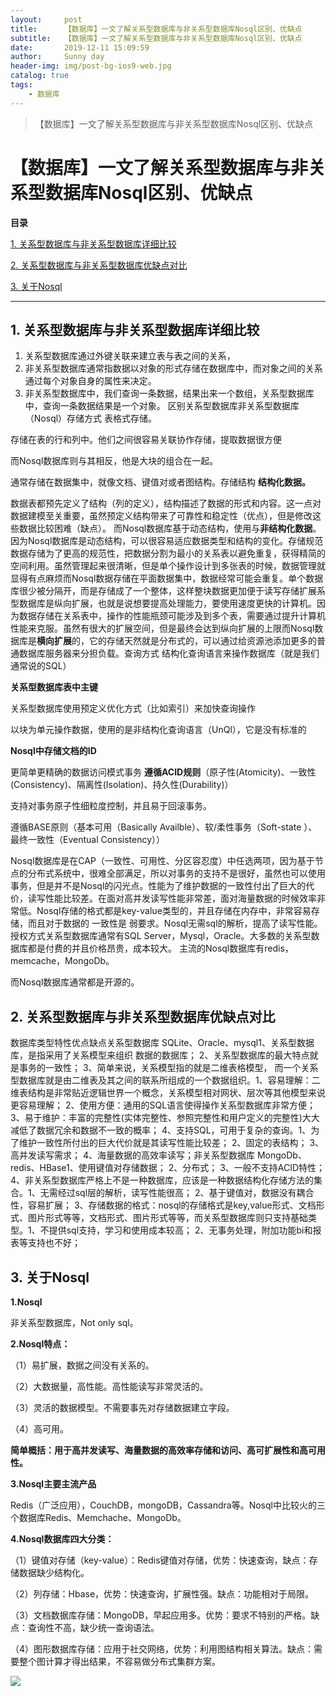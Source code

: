 ```yaml
---
layout:     post
title:      【数据库】一文了解关系型数据库与非关系型数据库Nosql区别、优缺点
subtitle:   【数据库】一文了解关系型数据库与非关系型数据库Nosql区别、优缺点
date:       2019-12-11 15:09:59
author:     Sunny day
header-img: img/post-bg-ios9-web.jpg
catalog: true
tags:
    - 数据库
---
```


>【数据库】一文了解关系型数据库与非关系型数据库Nosql区别、优缺点

# 【数据库】一文了解关系型数据库与非关系型数据库Nosql区别、优缺点


**目录**

[1. 关系型数据库与非关系型数据库详细比较](#1.%20%E5%85%B3%E7%B3%BB%E5%9E%8B%E6%95%B0%E6%8D%AE%E5%BA%93%E4%B8%8E%E9%9D%9E%E5%85%B3%E7%B3%BB%E5%9E%8B%E6%95%B0%E6%8D%AE%E5%BA%93%E8%AF%A6%E7%BB%86%E6%AF%94%E8%BE%83)

[2. 关系型数据库与非关系型数据库优缺点对比](#%E5%85%B3%E7%B3%BB%E5%9E%8B%E6%95%B0%E6%8D%AE%E5%BA%93%E4%B8%8E%E9%9D%9E%E5%85%B3%E7%B3%BB%E5%9E%8B%E6%95%B0%E6%8D%AE%E5%BA%93%E4%BC%98%E7%BC%BA%E7%82%B9%E5%AF%B9%E6%AF%94)

[3. 关于Nosql](#%E5%85%B3%E4%BA%8ENosql)

----

## 1. 关系型数据库与非关系型数据库详细比较

1. 关系型数据库通过外键关联来建立表与表之间的关系，
1. 非关系型数据库通常指数据以对象的形式存储在数据库中，而对象之间的关系通过每个对象自身的属性来决定。
1. 非关系型数据库中，我们查询一条数据，结果出来一个数组，关系型数据库中，查询一条数据结果是一个对象。
区别关系型数据库非关系型数据库（Nosql）存储方式
表格式存储。

存储在表的行和列中。他们之间很容易关联协作存储，提取数据很方便

而Nosql数据库则与其相反，他是大块的组合在一起。

通常存储在数据集中，就像文档、键值对或者图结构。存储结构
**结构化数据。**

数据表都预先定义了结构（列的定义），结构描述了数据的形式和内容。这一点对数据建模至关重要，虽然预定义结构带来了可靠性和稳定性（优点），但是修改这些数据比较困难（缺点）。
而Nosql数据库基于动态结构，使用与****非结构化数据****。因为Nosql数据库是动态结构，可以很容易适应数据类型和结构的变化。存储规范数据存储为了更高的规范性，把数据分割为最小的关系表以避免重复，获得精简的空间利用。虽然管理起来很清晰，但是单个操作设计到多张表的时候，数据管理就显得有点麻烦而Nosql数据存储在平面数据集中，数据经常可能会重复。单个数据库很少被分隔开，而是存储成了一个整体，这样整块数据更加便于读写存储扩展系型数据库是纵向扩展，也就是说想要提高处理能力，要使用速度更快的计算机。因为数据存储在关系表中，操作的性能瓶颈可能涉及到多个表，需要通过提升计算机性能来克服。虽然有很大的扩展空间，但是最终会达到纵向扩展的上限而Nosql数据库是**横向扩展**的，它的存储天然就是分布式的，可以通过给资源池添加更多的普通数据库服务器来分担负载。查询方式
结构化查询语言来操作数据库（就是我们通常说的SQL）

**关系型数据库表中主键**

关系型数据库使用预定义优化方式（比如索引）来加快查询操作

以块为单元操作数据，使用的是非结构化查询语言（UnQl），它是没有标准的

**Nosql中存储文档的ID**

更简单更精确的数据访问模式事务
**遵循ACID规则**（原子性(Atomicity)、一致性(Consistency)、隔离性(Isolation)、持久性(Durability)）

支持对事务原子性细粒度控制，并且易于回滚事务。

遵循BASE原则（基本可用（Basically Availble）、软/柔性事务（Soft-state ）、最终一致性（Eventual Consistency））

Nosql数据库是在CAP（一致性、可用性、分区容忍度）中任选两项，因为基于节点的分布式系统中，很难全部满足，所以对事务的支持不是很好，虽然也可以使用事务，但是并不是Nosql的闪光点。性能为了维护数据的一致性付出了巨大的代价，读写性能比较差。在面对高并发读写性能非常差，面对海量数据的时候效率非常低。Nosql存储的格式都是key-value类型的，并且存储在内存中，非常容易存储，而且对于数据的 一致性是 弱要求。Nosql无需sql的解析，提高了读写性能。授权方式关系型数据库通常有SQL Server，Mysql，Oracle。大多数的关系型数据库都是付费的并且价格昂贵，成本较大。
主流的Nosql数据库有redis，memcache，MongoDb。

而Nosql数据库通常都是开源的。

## 2. 关系型数据库与非关系型数据库优缺点对比

数据库类型特性优点缺点关系型数据库
SQLite、Oracle、mysql1、关系型数据库，是指采用了关系模型来组织
数据的数据库；
2、关系型数据库的最大特点就是事务的一致性；
3、简单来说，关系模型指的就是二维表格模型，
而一个关系型数据库就是由二维表及其之间的联系所组成的一个数据组织。1、容易理解：二维表结构是非常贴近逻辑世界一个概念，关系模型相对网状、层次等其他模型来说更容易理解；
2、使用方便：通用的SQL语言使得操作关系型数据库非常方便；
3、易于维护：丰富的完整性(实体完整性、参照完整性和用户定义的完整性)大大减低了数据冗余和数据不一致的概率；
4、支持SQL，可用于复杂的查询。1、为了维护一致性所付出的巨大代价就是其读写性能比较差；
2、固定的表结构；
3、高并发读写需求；
4、海量数据的高效率读写；非关系型数据库
MongoDb、redis、HBase1、使用键值对存储数据；
2、分布式；
3、一般不支持ACID特性；
4、非关系型数据库严格上不是一种数据库，应该是一种数据结构化存储方法的集合。1、无需经过sql层的解析，读写性能很高；
2、基于键值对，数据没有耦合性，容易扩展；
3、存储数据的格式：nosql的存储格式是key,value形式、文档形式、图片形式等等，文档形式、图片形式等等，而关系型数据库则只支持基础类型。1、不提供sql支持，学习和使用成本较高；
2、无事务处理，附加功能bi和报表等支持也不好；

## 3. 关于Nosql

**1.Nosql**

非关系型数据库，Not only sql。

**2.Nosql特点：**

（1）易扩展，数据之间没有关系的。

（2）大数据量，高性能。高性能读写非常灵活的。

（3）灵活的数据模型。不需要事先对存储数据建立字段。

（4）高可用。

**简单概括：用于高并发读写、海量数据的高效率存储和访问、高可扩展性和高可用性。**

**3.Nosql主要主流产品**

Redis（广泛应用），CouchDB，mongoDB，Cassandra等。Nosql中比较火的三个数据库Redis、Memchache、MongoDb。

**4.Nosql数据库四大分类：**

（1）键值对存储（key-value）：Redis键值对存储，优势：快速查询，缺点：存储数据缺少结构化。

（2）列存储：Hbase，优势：快速查询，扩展性强。缺点：功能相对于局限。

（3）文档数据库存储：MongoDB，早起应用多。优势：要求不特别的严格。缺点：查询性不高，缺少统一查询语法。

（4）图形数据库存储：应用于社交网络，优势：利用图结构相关算法。缺点：需要整个图计算才得出结果，不容易做分布式集群方案。

![](https://img-blog.csdn.net/20180824103730531?watermark/2/text/aHR0cHM6Ly9ibG9nLmNzZG4ubmV0L3FxXzM2NDExODc0/font/5a6L5L2T/fontsize/400/fill/I0JBQkFCMA==/dissolve/70)

